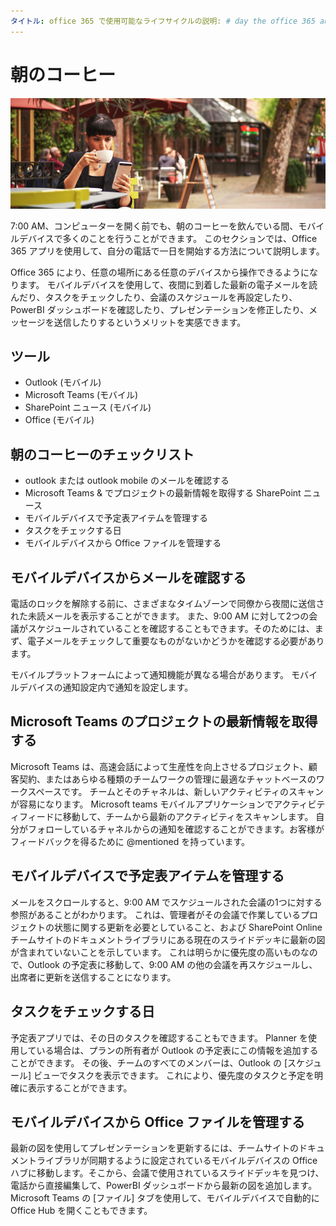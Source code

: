 ```yaml
---
タイトル: office 365 で使用可能なライフサイクルの説明: # day the office 365 author を使用して、すぐに使用できるようになります。 # karuanag: {karuanag} # ms. date: {} # 02/。日付: {@date} # 02/01/2019 ミリ秒トピック: 取得-開始 # 方法
---
```


# <a name="during-morning-coffee"></a>朝のコーヒー

![朝のコーヒーのビジュアル](media/ditl_coffee.png)

7:00 AM、コンピューターを開く前でも、朝のコーヒーを飲んでいる間、モバイルデバイスで多くのことを行うことができます。 このセクションでは、Office 365 アプリを使用して、自分の電話で一日を開始する方法について説明します。

Office 365 により、任意の場所にある任意のデバイスから操作できるようになります。 モバイルデバイスを使用して、夜間に到着した最新の電子メールを読んだり、タスクをチェックしたり、会議のスケジュールを再設定したり、PowerBI ダッシュボードを確認したり、プレゼンテーションを修正したり、メッセージを送信したりするというメリットを実感できます。 

## <a name="tools"></a>ツール
- Outlook (モバイル)
- Microsoft Teams (モバイル)
- SharePoint ニュース (モバイル)
- Office (モバイル)

## <a name="checklist-for-your-morning-coffee"></a>朝のコーヒーのチェックリスト
- outlook または outlook mobile のメールを確認する
- Microsoft Teams & でプロジェクトの最新情報を取得する SharePoint ニュース
- モバイルデバイスで予定表アイテムを管理する
- タスクをチェックする日
- モバイルデバイスから Office ファイルを管理する 

## <a name="check-mail-from-your-mobile-device"></a>モバイルデバイスからメールを確認する
電話のロックを解除する前に、さまざまなタイムゾーンで同僚から夜間に送信された未読メールを表示することができます。 また、9:00 AM に対して2つの会議がスケジュールされていることを確認することもできます。そのためには、まず、電子メールをチェックして重要なものがないかどうかを確認する必要があります。

モバイルプラットフォームによって通知機能が異なる場合があります。 モバイルデバイスの通知設定内で通知を設定します。 

## <a name="get-up-to-date-on-projects-in-microsoft-teams"></a>Microsoft Teams のプロジェクトの最新情報を取得する
Microsoft Teams は、高速会話によって生産性を向上させるプロジェクト、顧客契約、またはあらゆる種類のチームワークの管理に最適なチャットベースのワークスペースです。 チームとそのチャネルは、新しいアクティビティのスキャンが容易になります。 Microsoft teams モバイルアプリケーションでアクティビティフィードに移動して、チームから最新のアクティビティをスキャンします。 自分がフォローしているチャネルからの通知を確認することができます。お客様がフィードバックを得るために @mentioned を持っています。  

## <a name="manage-calendar-items-on-your-mobile-device"></a>モバイルデバイスで予定表アイテムを管理する
メールをスクロールすると、9:00 AM でスケジュールされた会議の1つに対する参照があることがわかります。 これは、管理者がその会議で作業しているプロジェクトの状態に関する更新を必要としていること、および SharePoint Online チームサイトのドキュメントライブラリにある現在のスライドデッキに最新の図が含まれていないことを示しています。 これは明らかに優先度の高いものなので、Outlook の予定表に移動して、9:00 AM の他の会議を再スケジュールし、出席者に更新を送信することになります。

## <a name="check-tasks-for-the-day"></a>タスクをチェックする日
予定表アプリでは、その日のタスクを確認することもできます。 Planner を使用している場合は、プランの所有者が Outlook の予定表にこの情報を追加することができます。 その後、チームのすべてのメンバーは、Outlook の [スケジュール] ビューでタスクを表示できます。 これにより、優先度のタスクと予定を明確に表示することができます。  

## <a name="manage-office-files-from-your-mobile-device"></a>モバイルデバイスから Office ファイルを管理する
最新の図を使用してプレゼンテーションを更新するには、チームサイトのドキュメントライブラリが同期するように設定されているモバイルデバイスの Office ハブに移動します。そこから、会議で使用されているスライドデッキを見つけ、電話から直接編集して、PowerBI ダッシュボードから最新の図を追加します。 Microsoft Teams の [ファイル] タブを使用して、モバイルデバイスで自動的に Office Hub を開くこともできます。 